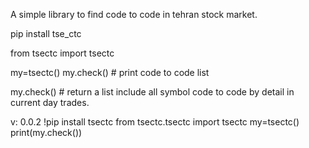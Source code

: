 ﻿A simple library to find code to code in tehran stock market.

pip install tse_ctc

from tsectc import tsectc

my=tsectc()
my.check() # print code to code list 

my.check() # return  a list include all symbol code to code by detail in current day trades.


v: 0.0.2
!pip install tsectc
from tsectc.tsectc import tsectc
my=tsectc()
print(my.check())

